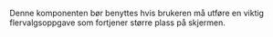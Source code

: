 Denne komponenten bør benyttes hvis brukeren må utføre en viktig flervalgsoppgave som fortjener større plass på skjermen.